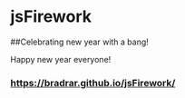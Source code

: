 # jsFirework
##Celebrating new year with a bang!

Happy new year everyone!

### https://bradrar.github.io/jsFirework/

